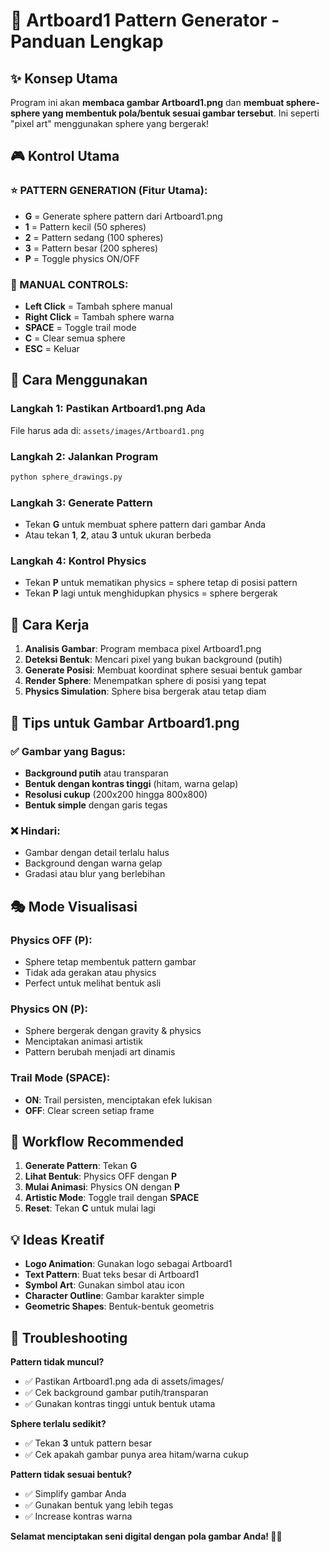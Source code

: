 # 🎯 Artboard1 Pattern Generator - Panduan Lengkap

## ✨ Konsep Utama

Program ini akan **membaca gambar Artboard1.png** dan **membuat sphere-sphere yang membentuk pola/bentuk sesuai gambar tersebut**. Ini seperti "pixel art" menggunakan sphere yang bergerak!

## 🎮 Kontrol Utama

### **⭐ PATTERN GENERATION (Fitur Utama):**
- **G** = Generate sphere pattern dari Artboard1.png 
- **1** = Pattern kecil (50 spheres)
- **2** = Pattern sedang (100 spheres) 
- **3** = Pattern besar (200 spheres)
- **P** = Toggle physics ON/OFF

### **🎨 MANUAL CONTROLS:**
- **Left Click** = Tambah sphere manual
- **Right Click** = Tambah sphere warna
- **SPACE** = Toggle trail mode
- **C** = Clear semua sphere
- **ESC** = Keluar

## 🎯 Cara Menggunakan

### **Langkah 1: Pastikan Artboard1.png Ada**
File harus ada di: `assets/images/Artboard1.png`

### **Langkah 2: Jalankan Program**
```bash
python sphere_drawings.py
```

### **Langkah 3: Generate Pattern**
- Tekan **G** untuk membuat sphere pattern dari gambar Anda
- Atau tekan **1**, **2**, atau **3** untuk ukuran berbeda

### **Langkah 4: Kontrol Physics**
- Tekan **P** untuk mematikan physics = sphere tetap di posisi pattern
- Tekan **P** lagi untuk menghidupkan physics = sphere bergerak

## 🔧 Cara Kerja

1. **Analisis Gambar**: Program membaca pixel Artboard1.png
2. **Deteksi Bentuk**: Mencari pixel yang bukan background (putih)
3. **Generate Posisi**: Membuat koordinat sphere sesuai bentuk gambar
4. **Render Sphere**: Menempatkan sphere di posisi yang tepat
5. **Physics Simulation**: Sphere bisa bergerak atau tetap diam

## 🎨 Tips untuk Gambar Artboard1.png

### ✅ **Gambar yang Bagus:**
- **Background putih** atau transparan
- **Bentuk dengan kontras tinggi** (hitam, warna gelap)
- **Resolusi cukup** (200x200 hingga 800x800)
- **Bentuk simple** dengan garis tegas

### ❌ **Hindari:**
- Gambar dengan detail terlalu halus
- Background dengan warna gelap
- Gradasi atau blur yang berlebihan

## 🎭 Mode Visualisasi

### **Physics OFF (P):**
- Sphere tetap membentuk pattern gambar
- Tidak ada gerakan atau physics
- Perfect untuk melihat bentuk asli

### **Physics ON (P):**
- Sphere bergerak dengan gravity & physics
- Menciptakan animasi artistik
- Pattern berubah menjadi art dinamis

### **Trail Mode (SPACE):**
- **ON**: Trail persisten, menciptakan efek lukisan
- **OFF**: Clear screen setiap frame

## 🎯 Workflow Recommended

1. **Generate Pattern**: Tekan **G** 
2. **Lihat Bentuk**: Physics OFF dengan **P**
3. **Mulai Animasi**: Physics ON dengan **P**
4. **Artistic Mode**: Toggle trail dengan **SPACE**
5. **Reset**: Tekan **C** untuk mulai lagi

## 💡 Ideas Kreatif

- **Logo Animation**: Gunakan logo sebagai Artboard1
- **Text Pattern**: Buat teks besar di Artboard1  
- **Symbol Art**: Gunakan simbol atau icon
- **Character Outline**: Gambar karakter simple
- **Geometric Shapes**: Bentuk-bentuk geometris

## 🐛 Troubleshooting

**Pattern tidak muncul?**
- ✅ Pastikan Artboard1.png ada di assets/images/
- ✅ Cek background gambar putih/transparan
- ✅ Gunakan kontras tinggi untuk bentuk utama

**Sphere terlalu sedikit?**
- ✅ Tekan **3** untuk pattern besar
- ✅ Cek apakah gambar punya area hitam/warna cukup

**Pattern tidak sesuai bentuk?**
- ✅ Simplify gambar Anda
- ✅ Gunakan bentuk yang lebih tegas
- ✅ Increase kontras warna

**Selamat menciptakan seni digital dengan pola gambar Anda! 🎨✨**
